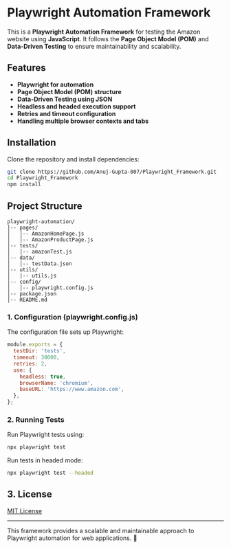 # Playwright Automation Framework

This is a **Playwright Automation Framework** for testing the Amazon website using **JavaScript**. It follows the **Page Object Model (POM)** and **Data-Driven Testing** to ensure maintainability and scalability.

## Features
- **Playwright for automation**
- **Page Object Model (POM) structure**
- **Data-Driven Testing using JSON**
- **Headless and headed execution support**
- **Retries and timeout configuration**
- **Handling multiple browser contexts and tabs**

## Installation

Clone the repository and install dependencies:

```bash
git clone https://github.com/Anuj-Gupta-007/Playwright_Framework.git
cd Playwright_Framework
npm install
```

## Project Structure

```
playwright-automation/
│-- pages/
│   │-- AmazonHomePage.js
│   │-- AmazonProductPage.js
│-- tests/
│   │-- amazonTest.js
│-- data/
│   │-- testData.json
│-- utils/
│   │-- utils.js
│-- config/
│   │-- playwright.config.js
│-- package.json
│-- README.md
```

### 1. **Configuration** (playwright.config.js)

The configuration file sets up Playwright:
```javascript
module.exports = {
  testDir: 'tests',
  timeout: 30000,
  retries: 2,
  use: {
    headless: true,
    browserName: 'chromium',
    baseURL: 'https://www.amazon.com',
  },
};
```

### 2. **Running Tests**

Run Playwright tests using:
```bash
npx playwright test
```
Run tests in headed mode:
```bash
npx playwright test --headed
```

## 3. License
[MIT License](https://choosealicense.com/licenses/mit/)

---
This framework provides a scalable and maintainable approach to Playwright automation for web applications. 🚀
